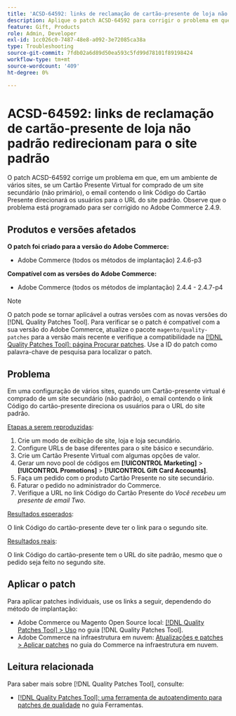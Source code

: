 ```yaml
---
title: 'ACSD-64592: links de reclamação de cartão-presente de loja não padrão redirecionam para o site padrão'
description: Aplique o patch ACSD-64592 para corrigir o problema em que, em uma configuração de vários sites, quando um Cartão Presente Virtual é comprado do site secundário (não padrão), o link Código do Cartão Presente no email tem o URL padrão do site.
feature: Gift, Products
role: Admin, Developer
exl-id: 1cc026c0-7487-48e8-a092-3e72085ca38a
type: Troubleshooting
source-git-commit: 7fdb02a6d89d50ea593c5fd99d78101f89198424
workflow-type: tm+mt
source-wordcount: '409'
ht-degree: 0%

---
```


# ACSD-64592: links de reclamação de cartão-presente de loja não padrão redirecionam para o site padrão

O patch ACSD-64592 corrige um problema em que, em um ambiente de vários sites, se um Cartão Presente Virtual for comprado de um site secundário (não primário), o email contendo o link Código do Cartão Presente direcionará os usuários para o URL do site padrão. Observe que o problema está programado para ser corrigido no Adobe Commerce 2.4.9.

## Produtos e versões afetados

**O patch foi criado para a versão do Adobe Commerce:**

* Adobe Commerce (todos os métodos de implantação) 2.4.6-p3

**Compatível com as versões do Adobe Commerce:**

* Adobe Commerce (todos os métodos de implantação) 2.4.4 - 2.4.7-p4

>[!NOTE]
>
>O patch pode se tornar aplicável a outras versões com as novas versões do [!DNL Quality Patches Tool]. Para verificar se o patch é compatível com a sua versão do Adobe Commerce, atualize o pacote `magento/quality-patches` para a versão mais recente e verifique a compatibilidade na [[!DNL Quality Patches Tool]: página Procurar patches](https://experienceleague.adobe.com/tools/commerce-quality-patches/index.html?lang=pt-BR). Use a ID do patch como palavra-chave de pesquisa para localizar o patch.

## Problema

Em uma configuração de vários sites, quando um Cartão-presente virtual é comprado de um site secundário (não padrão), o email contendo o link Código do cartão-presente direciona os usuários para o URL do site padrão.

<u>Etapas a serem reproduzidas</u>:

1. Crie um modo de exibição de site, loja e loja secundário.
1. Configure URLs de base diferentes para o site básico e secundário.
1. Crie um Cartão Presente Virtual com algumas opções de valor.
1. Gerar um novo pool de códigos em **[!UICONTROL Marketing]** > **[!UICONTROL Promotions]** > **[!UICONTROL Gift Card Accounts]**.
1. Faça um pedido com o produto Cartão Presente no site secundário.
1. Faturar o pedido no administrador do Commerce.
1. Verifique a URL no link Código do Cartão Presente do *Você recebeu um presente de email Two*.

<u>Resultados esperados</u>:

O link Código do cartão-presente deve ter o link para o segundo site.

<u>Resultados reais</u>:

O link Código do cartão-presente tem o URL do site padrão, mesmo que o pedido seja feito no segundo site.

## Aplicar o patch

Para aplicar patches individuais, use os links a seguir, dependendo do método de implantação:

* Adobe Commerce ou Magento Open Source local: [[!DNL Quality Patches Tool] > Uso](/help/tools/quality-patches-tool/usage.md) no guia [!DNL Quality Patches Tool].
* Adobe Commerce na infraestrutura em nuvem: [Atualizações e patches > Aplicar patches](https://experienceleague.adobe.com/docs/commerce-cloud-service/user-guide/develop/upgrade/apply-patches.html?lang=pt-BR) no guia do Commerce na infraestrutura em nuvem.

## Leitura relacionada

Para saber mais sobre [!DNL Quality Patches Tool], consulte:
* [[!DNL Quality Patches Tool]: uma ferramenta de autoatendimento para patches de qualidade](/help/tools/quality-patches-tool/quality-patches-tool-to-self-serve-quality-patches.md) no guia Ferramentas.
